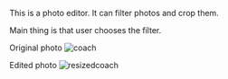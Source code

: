 This is a photo editor.
It can filter photos and crop them.

Main thing is that user chooses the filter.

Original photo
![coach](https://user-images.githubusercontent.com/99643171/167399381-7171e79b-f0dd-438c-a093-0eee6d12bfa2.png)


Edited photo
![resizedcoach](https://user-images.githubusercontent.com/99643171/167399401-21243d80-eace-419b-8483-8399fc15897b.png)
